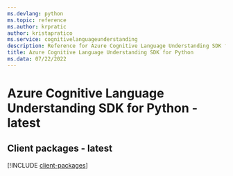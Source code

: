```yaml
---
ms.devlang: python
ms.topic: reference
ms.author: krpratic
author: kristapratico
ms.service: cognitivelanguageunderstanding
description: Reference for Azure Cognitive Language Understanding SDK for Python
title: Azure Cognitive Language Understanding SDK for Python
ms.data: 07/22/2022
---
```

# Azure Cognitive Language Understanding SDK for Python - latest

## Client packages - latest
[!INCLUDE [client-packages](cognitive-language-understanding-client-index.md)]
